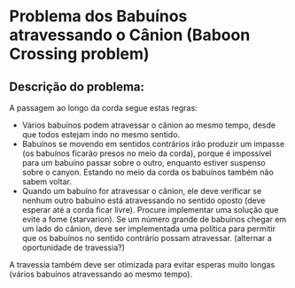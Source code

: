 # Problema dos Babuínos atravessando o Cânion (Baboon Crossing problem)

## Descrição do problema:
A passagem ao longo da corda segue estas regras:
  - Vários babuínos podem atravessar o cânion ao mesmo tempo, desde que todos estejam indo no mesmo sentido.
  - Babuínos se movendo em sentidos contrários irão produzir um impasse (os babuínos ficarão presos no meio da corda), porque é impossível para um babuíno passar sobre o outro, enquanto estiver suspenso sobre o canyon. Estando no meio da corda os babuínos também não sabem voltar.
  - Quando um babuíno for atravessar o cânion, ele deve verificar se nenhum outro babuíno está atravessando no sentido oposto (deve esperar até a corda ficar livre).
Procure implementar uma solução que evite a fome (starvarion). Se um número grande de babuínos chegar em um lado do cânion, deve ser implementada uma política para permitir que os babuínos no sentido contrário possam atravessar. (alternar a oportunidade de travessia?)

A travessia também deve ser otimizada para evitar esperas muito longas (vários babuínos atravessando ao mesmo tempo).
